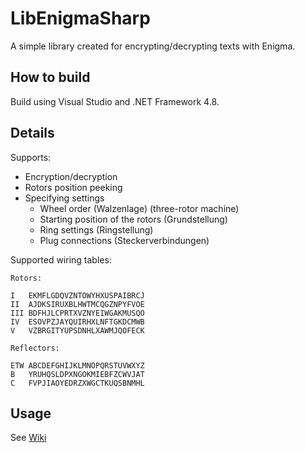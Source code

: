 # LibEnigmaSharp

A simple library created for encrypting/decrypting texts with Enigma.

## How to build

Build using Visual Studio and .NET Framework 4.8.

## Details

Supports:
- Encryption/decryption
- Rotors position peeking
- Specifying settings
  - Wheel order (Walzenlage) (three-rotor machine)
  - Starting position of the rotors (Grundstellung) 
  - Ring settings (Ringstellung)
  - Plug connections (Steckerverbindungen)

Supported wiring tables:
```
Rotors:

I   EKMFLGDQVZNTOWYHXUSPAIBRCJ
II  AJDKSIRUXBLHWTMCQGZNPYFVOE
III BDFHJLCPRTXVZNYEIWGAKMUSQO
IV  ESOVPZJAYQUIRHXLNFTGKDCMWB
V   VZBRGITYUPSDNHLXAWMJQOFECK

Reflectors:

ETW ABCDEFGHIJKLMNOPQRSTUVWXYZ
B   YRUHQSLDPXNGOKMIEBFZCWVJAT
C   FVPJIAOYEDRZXWGCTKUQSBNMHL
```

## Usage

See [Wiki](https://github.com/wak-sudo/LibEnigmaSharp/blob/master/WIKI.md)
